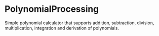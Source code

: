 # PolynomialProcessing

Simple polynomial calculator that supports addition, subtraction, division, multiplication, integration and derivation of polynomials.
